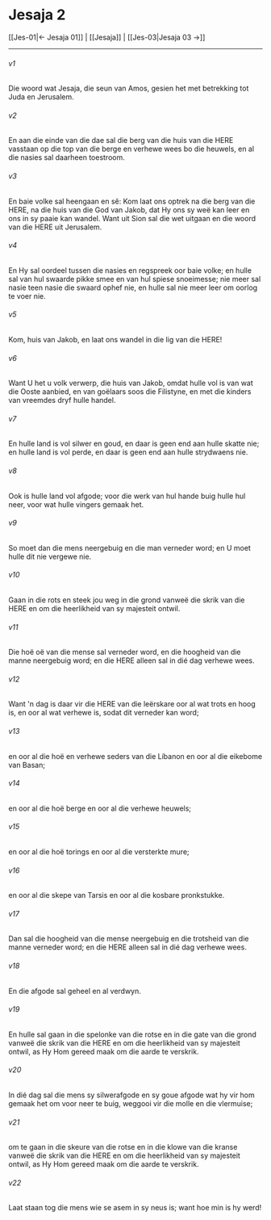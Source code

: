 # Jesaja 2

[[Jes-01|← Jesaja 01]] | [[Jesaja]] | [[Jes-03|Jesaja 03 →]]
***

###### v1
Die woord wat Jesaja, die seun van Amos, gesien het met betrekking tot Juda en Jerusalem. 
###### v2
En aan die einde van die dae sal die berg van die huis van die HERE vasstaan op die top van die berge en verhewe wees bo die heuwels, en al die nasies sal daarheen toestroom. 
###### v3
En baie volke sal heengaan en sê: Kom laat ons optrek na die berg van die HERE, na die huis van die God van Jakob, dat Hy ons sy weë kan leer en ons in sy paaie kan wandel. Want uit Sion sal die wet uitgaan en die woord van die HERE uit Jerusalem. 
###### v4
En Hy sal oordeel tussen die nasies en regspreek oor baie volke; en hulle sal van hul swaarde pikke smee en van hul spiese snoeimesse; nie meer sal nasie teen nasie die swaard ophef nie, en hulle sal nie meer leer om oorlog te voer nie. 
###### v5
Kom, huis van Jakob, en laat ons wandel in die lig van die HERE! 
###### v6
Want U het u volk verwerp, die huis van Jakob, omdat hulle vol is van wat die Ooste aanbied, en van goëlaars soos die Filistyne, en met die kinders van vreemdes dryf hulle handel. 
###### v7
En hulle land is vol silwer en goud, en daar is geen end aan hulle skatte nie; en hulle land is vol perde, en daar is geen end aan hulle strydwaens nie. 
###### v8
Ook is hulle land vol afgode; voor die werk van hul hande buig hulle hul neer, voor wat hulle vingers gemaak het. 
###### v9
So moet dan die mens neergebuig en die man verneder word; en U moet hulle dit nie vergewe nie. 
###### v10
Gaan in die rots en steek jou weg in die grond vanweë die skrik van die HERE en om die heerlikheid van sy majesteit ontwil. 
###### v11
Die hoë oë van die mense sal verneder word, en die hoogheid van die manne neergebuig word; en die HERE alleen sal in dié dag verhewe wees. 
###### v12
Want 'n dag is daar vir die HERE van die leërskare oor al wat trots en hoog is, en oor al wat verhewe is, sodat dit verneder kan word; 
###### v13
en oor al die hoë en verhewe seders van die Líbanon en oor al die eikebome van Basan; 
###### v14
en oor al die hoë berge en oor al die verhewe heuwels; 
###### v15
en oor al die hoë torings en oor al die versterkte mure; 
###### v16
en oor al die skepe van Tarsis en oor al die kosbare pronkstukke. 
###### v17
Dan sal die hoogheid van die mense neergebuig en die trotsheid van die manne verneder word; en die HERE alleen sal in dié dag verhewe wees. 
###### v18
En die afgode sal geheel en al verdwyn. 
###### v19
En hulle sal gaan in die spelonke van die rotse en in die gate van die grond vanweë die skrik van die HERE en om die heerlikheid van sy majesteit ontwil, as Hy Hom gereed maak om die aarde te verskrik. 
###### v20
In dié dag sal die mens sy silwerafgode en sy goue afgode wat hy vir hom gemaak het om voor neer te buig, weggooi vir die molle en die vlermuise; 
###### v21
om te gaan in die skeure van die rotse en in die klowe van die kranse vanweë die skrik van die HERE en om die heerlikheid van sy majesteit ontwil, as Hy Hom gereed maak om die aarde te verskrik. 
###### v22
Laat staan tog die mens wie se asem in sy neus is; want hoe min is hy werd! 
